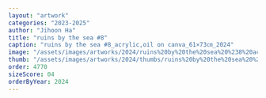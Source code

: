 ```yaml
---
layout: "artwork"
categories: "2023-2025"
author: "Jihoon Ha"
title: "ruins by the sea #8"
caption: "ruins by the sea #8_acrylic,oil on canva_61×73㎝_2024"
image: "/assets/images/artworks/2024/ruins%20by%20the%20sea%20%238%20acrylic%2Coil%20on%20canva%2061x73cm%202024.jpg"
thumb: "/assets/images/artworks/2024/thumbs/ruins%20by%20the%20sea%20%238%20acrylic%2Coil%20on%20canva%2061x73cm%202024.jpg"
order: 4770
sizeScore: 04
orderByYear: 2024
---
```

